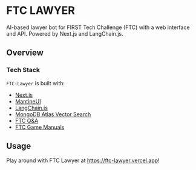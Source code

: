 # FTC LAWYER
AI-based lawyer bot for FIRST Tech Challenge (FTC) with a web interface and API. Powered by Next.js and LangChain.js.

## Overview
### Tech Stack
`FTC-Lawyer` is built with:
<ul>
<li><a target="_blank" href="https://nextjs.org/">Next.js</a></li>
<li><a target="_blank" href="https://mantine.dev/">MantineUI</a></li>
<li><a target="_blank" href="https://js.langchain.com/">LangChain.js</a></li>
<li><a target="_blank" href="https://www.mongodb.com/">MongoDB Atlas Vector Search</a></li>
<li><a target="_blank" href="https://ftc-qa.firstinspires.org/">FTC Q&A</a></li>
<li><a target="_blank" href="https://www.firstinspires.org/resource-library/ftc/game-and-season-info">FTC Game Manuals</a></li>
</ul>

## Usage
Play around with FTC Lawyer at <https://ftc-lawyer.vercel.app>!